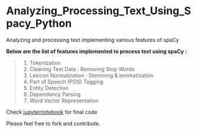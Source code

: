 # Analyzing_Processing_Text_Using_Spacy_Python
Analyzing and processing text implementing various features of spaCy 

**Below are the list of features implemented to process text using spaCy :**
> 1. Tokenization
> 2. Cleaning Text Data : Removing Stop Words
> 3. Lexicon Normalization : Stemming & lemmatization
> 4. Part of Speech (POS) Tagging 
> 5. Entity Detection
> 6. Dependency Parsing
> 7. Word Vector Representation

Check [jupyternotebook](https://github.com/dintellect/Analyzing_Processing_Text_Using_Spacy_Python/blob/master/Spacy%20Implementation.ipynb) for final code

Please feel free to fork and contribute.

    
